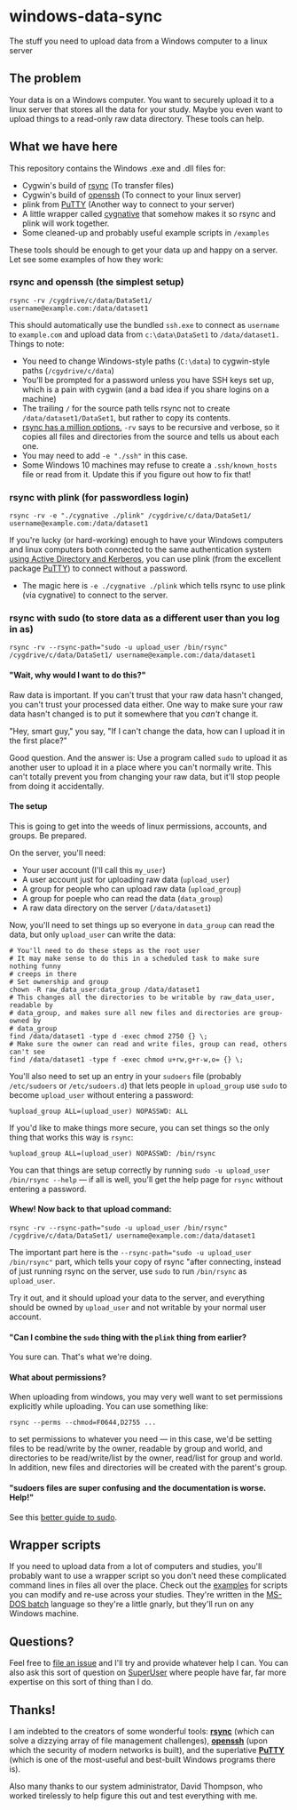 # windows-data-sync

The stuff you need to upload data from a Windows computer to a linux server

## The problem

Your data is on a Windows computer. You want to securely upload it to a linux server that stores all the data for your study. Maybe you even want to upload things to a read-only raw data directory. These tools can help.

## What we have here

This repository contains the Windows .exe and .dll files for:

* Cygwin's build of [rsync](https://rsync.samba.org/) (To transfer files)
* Cygwin's build of [openssh](https://www.openssh.com/) (To connect to your linux server)
* plink from [PuTTY](https://putty.org/) (Another way to connect to your server)
* A little wrapper called [cygnative](http://diario.beerensalat.info/2009/08/18/new_cygnative_version_1_2_for_rsync_plink.html) that somehow makes it so rsync and plink will work together.
* Some cleaned-up and probably useful example scripts in `/examples`

These tools should be enough to get your data up and happy on a server. Let see some examples of how they work:

### rsync and openssh (the simplest setup)

```rsync -rv /cygdrive/c/data/DataSet1/ username@example.com:/data/dataset1```

This should automatically use the bundled `ssh.exe` to connect as `username` to `example.com` and upload data from `c:\data\DataSet1` to `/data/dataset1.` Things to note:

* You need to change Windows-style paths (`C:\data`) to cygwin-style paths (`/cgydrive/c/data`)
* You'll be prompted for a password unless you have SSH keys set up, which is a pain with cygwin (and a bad idea if you share logins on a machine)
* The trailing `/` for the source path tells rsync not to create `/data/dataset1/DataSet1`, but rather to copy its contents.
* [rsync has a million options.](https://linux.die.net/man/1/rsync) `-rv` says to be recursive and verbose, so it copies all files and directories from the source and tells us about each one.
* You may need to add `-e "./ssh"` in this case.
* Some Windows 10 machines may refuse to create a `.ssh/known_hosts` file or 
  read from it. Update this if you figure out how to fix that!

### rsync with plink (for passwordless login)

```rsync -rv -e "./cygnative ./plink" /cygdrive/c/data/DataSet1/ username@example.com:/data/dataset1```

If you're lucky (or hard-working) enough to have your Windows computers and linux computers both connected to the same authentication system [using Active Directory and Kerberos](https://access.redhat.com/documentation/en-us/red_hat_enterprise_linux/7/html/windows_integration_guide/introduction), you can use plink (from the excellent package [PuTTY](https://putty.org/)) to connect without a password.

* The magic here is `-e ./cygnative ./plink` which tells rsync to use plink (via cygnative) to connect to the server.

### rsync with sudo (to store data as a different user than you log in as)

```rsync -rv --rsync-path="sudo -u upload_user /bin/rsync" /cygdrive/c/data/DataSet1/ username@example.com:/data/dataset1```

#### "Wait, why would I want to do this?"

Raw data is important. If you can't trust that your raw data hasn't changed, you can't trust your processed data either. One way to make sure your raw data hasn't changed is to put it somewhere that you _can't_ change it.

"Hey, smart guy," you say, "If I can't change the data, how can I upload it in the first place?"

Good question. And the answer is: Use a program called `sudo` to upload it as another user to upload it in a place where you can't normally write. This can't totally prevent you from changing your raw data, but it'll stop people from doing it accidentally.

#### The setup

This is going to get into the weeds of linux permissions, accounts, and groups. Be prepared.

On the server, you'll need:

* Your user account (I'll call this `my_user`)
* A user account just for uploading raw data (`upload_user`)
* A group for people who can upload raw data (`upload_group`)
* A group for poeple who can read the data (`data_group`)
* A raw data directory on the server (`/data/dataset1`)

Now, you'll need to set things up so everyone in `data_group` can read the data, but only `upload_user` can write the data:

```
# You'll need to do these steps as the root user
# It may make sense to do this in a scheduled task to make sure nothing funny
# creeps in there
# Set ownership and group
chown -R raw_data_user:data_group /data/dataset1
# This changes all the directories to be writable by raw_data_user, readable by
# data_group, and makes sure all new files and directories are group-owned by
# data_group
find /data/dataset1 -type d -exec chmod 2750 {} \;
# Make sure the owner can read and write files, group can read, others can't see
find /data/dataset1 -type f -exec chmod u+rw,g+r-w,o= {} \;
```

You'll also need to set up an entry in your `sudoers` file (probably `/etc/sudoers` or `/etc/sudoers.d`) that lets people in `upload_group` use `sudo` to become `upload_user` without entering a password:

```
%upload_group ALL=(upload_user) NOPASSWD: ALL
```

If you'd like to make things more secure, you can set things so the only thing that works this way is `rsync`:

```
%upload_group ALL=(upload_user) NOPASSWD: /bin/rsync
```

You can that things are setup correctly by running `sudo -u upload_user /bin/rsync --help` — if all is well, you'll get the help page for `rsync` without entering a password.

#### Whew! Now back to that upload command:

```rsync -rv --rsync-path="sudo -u upload_user /bin/rsync" /cygdrive/c/data/DataSet1/ username@example.com:/data/dataset1```

The important part here is the `--rsync-path="sudo -u upload_user /bin/rsync"` part, which tells your copy of rsync "after connecting, instead of just running rsync on the server, use `sudo` to run `/bin/rsync` as `upload_user`.

Try it out, and it should upload your data to the server, and everything should be owned by `upload_user` and not writable by your normal user account.

#### "Can I combine the `sudo` thing with the `plink` thing from earlier?

You sure can. That's what we're doing.

#### What about permissions?

When uploading from windows, you may very well want to set permissions explicitly while uploading. You can use something like:

```rsync --perms --chmod=F0644,D2755 ...```

to set permissions to whatever you need — in this case, we'd be setting files to be read/write by the owner, readable by group and world, and directories to be read/write/list by the owner, read/list for group and world. In addition, new files and directories will be created with the parent's group.

#### "sudoers files are super confusing and the documentation is worse. Help!"

See this [better guide to sudo](http://toroid.org/sudoers-syntax).

## Wrapper scripts

If you need to upload data from a lot of computers and studies, you'll probably want to use a wrapper script so you don't need these complicated command lines in files all over the place. Check out the [examples](https://github.com/uwmadison-chm/windows-data-sync/tree/master/examples) for scripts you can modify and re-use across your studies. They're written in the [MS-DOS batch](https://www.dostips.com/) language so they're a little gnarly, but they'll run on any Windows machine.

## Questions?

Feel free to [file an issue](https://github.com/uwmadison-chm/windows-data-sync/issues) and I'll try and provide whatever help I can. You can also ask this sort of question on [SuperUser](https://superuser.com/) where people have far, far more expertise on this sort of thing than I do.

## Thanks!

I am indebted to the creators of some wonderful tools: **[rsync](https://rsync.samba.org/)** (which can solve a dizzying array of file management challenges), **[openssh](https://www.openssh.com/)** (upon which the security of modern networks is built), and the superlative **[PuTTY](https://putty.org/)** (which is one of the most-useful and best-built Windows programs there is).

Also many thanks to our system administrator, David Thompson, who worked tirelessly to help figure this out and test everything with me.
